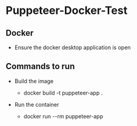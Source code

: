# Puppeteer-Docker-Test

## Docker

* Ensure the docker desktop application is open

## Commands to run
* Build the image
    - docker build -t puppeteer-app .

* Run the container
    - docker run --rm puppeteer-app
